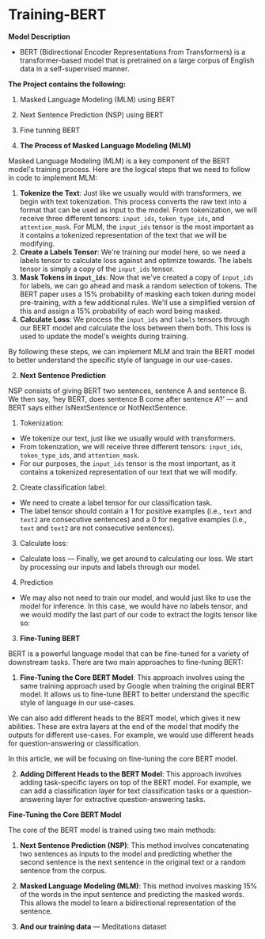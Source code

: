 # Training-BERT 


**Model Description**

- BERT (Bidirectional Encoder Representations from Transformers) is a transformer-based model that is pretrained on a large corpus of English data in a self-supervised manner.


**The Project contains the following:**
1. Masked Language Modeling (MLM) using BERT
2. Next Sentence Prediction (NSP) using BERT
3. Fine tunning BERT


1. **The Process of Masked Language Modeling (MLM)**

Masked Language Modeling (MLM) is a key component of the BERT model's training process. Here are the logical steps that we need to follow in code to implement MLM:

1. **Tokenize the Text**: Just like we usually would with transformers, we begin with text tokenization. This process converts the raw text into a format that can be used as input to the model. From tokenization, we will receive three different tensors: `input_ids`, `token_type_ids`, and `attention_mask`. For MLM, the `input_ids` tensor is the most important as it contains a tokenized representation of the text that we will be modifying.
2. **Create a Labels Tensor**: We're training our model here, so we need a labels tensor to calculate loss against and optimize towards. The labels tensor is simply a copy of the `input_ids` tensor.
3. **Mask Tokens in `input_ids`**: Now that we've created a copy of `input_ids` for labels, we can go ahead and mask a random selection of tokens. The BERT paper uses a 15% probability of masking each token during model pre-training, with a few additional rules. We'll use a simplified version of this and assign a 15% probability of each word being masked.
4. **Calculate Loss**: We process the `input_ids` and `labels` tensors through our BERT model and calculate the loss between them both. This loss is used to update the model's weights during training.

By following these steps, we can implement MLM and train the BERT model to better understand the specific style of language in our use-cases.



2. **Next Sentence Prediction**

NSP consists of giving BERT two sentences, sentence A and sentence B. We then say, ‘hey BERT, does sentence B come after sentence A?’ — and BERT says either IsNextSentence or NotNextSentence.

1. Tokenization:

* We tokenize our text, just like we usually would with transformers.
* From tokenization, we will receive three different tensors: `input_ids`, `token_type_ids`, and `attention_mask`.
* For our purposes, the `input_ids` tensor is the most important, as it contains a tokenized representation of our text that we will modify.

2. Create classification label:

* We need to create a label tensor for our classification task.
* The label tensor should contain a 1 for positive examples (i.e., `text` and `text2` are consecutive sentences) and a 0 for negative examples (i.e., `text` and `text2` are not consecutive sentences).

3. Calculate loss:

* Calculate loss — Finally, we get around to calculating our loss. We start by processing our inputs and labels through our model.

4. Prediction

* We may also not need to train our model, and would just like to use the model for inference. In this case, we would have no labels tensor, and we would modify the last part of our code to extract the logits tensor like so:



3. **Fine-Tuning BERT**

BERT is a powerful language model that can be fine-tuned for a variety of downstream tasks. There are two main approaches to fine-tuning BERT:

1. **Fine-Tuning the Core BERT Model**: This approach involves using the same training approach used by Google when training the original BERT model. It allows us to fine-tune BERT to better understand the specific style of language in our use-cases.

We can also add different heads to the BERT model, which gives it new abilities. These are extra layers at the end of the model that modify the outputs for different use-cases. For example, we would use different heads for question-answering or classification.

In this article, we will be focusing on fine-tuning the core BERT model.

2. **Adding Different Heads to the BERT Model**: This approach involves adding task-specific layers on top of the BERT model. For example, we can add a classification layer for text classification tasks or a question-answering layer for extractive question-answering tasks.

**Fine-Tuning the Core BERT Model**

The core of the BERT model is trained using two main methods:

1. **Next Sentence Prediction (NSP)**: This method involves concatenating two sentences as inputs to the model and predicting whether the second sentence is the next sentence in the original text or a random sentence from the corpus.
2. **Masked Language Modeling (MLM)**: This method involves masking 15% of the words in the input sentence and predicting the masked words. This allows the model to learn a bidirectional representation of the sentence.

3. **And our training data** — Meditations dataset

